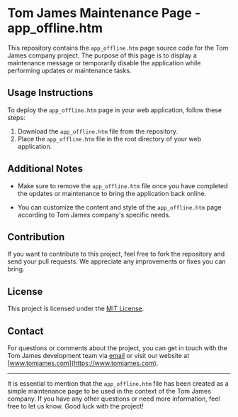 # Tom James Maintenance Page - app_offline.htm

This repository contains the `app_offline.htm` page source code for the Tom James company project. The purpose of this page is to display a maintenance message or temporarily disable the application while performing updates or maintenance tasks.

## Usage Instructions

To deploy the `app_offline.htm` page in your web application, follow these steps:

1. Download the `app_offline.htm` file from the repository.
2. Place the `app_offline.htm` file in the root directory of your web application.

## Additional Notes

- Make sure to remove the `app_offline.htm` file once you have completed the updates or maintenance to bring the application back online.

- You can customize the content and style of the `app_offline.htm` page according to Tom James company's specific needs.

## Contribution

If you want to contribute to this project, feel free to fork the repository and send your pull requests. We appreciate any improvements or fixes you can bring.

## License

This project is licensed under the [MIT License](LICENSE).

## Contact

For questions or comments about the project, you can get in touch with the Tom James development team via [email](mailto:juortiz@crossvillefabric.com) or visit our website at [www.tomjames.com](https://www.tomjames.com).

---
It is essential to mention that the `app_offline.htm` file has been created as a simple maintenance page to be used in the context of the Tom James company. If you have any other questions or need more information, feel free to let us know. Good luck with the project!
